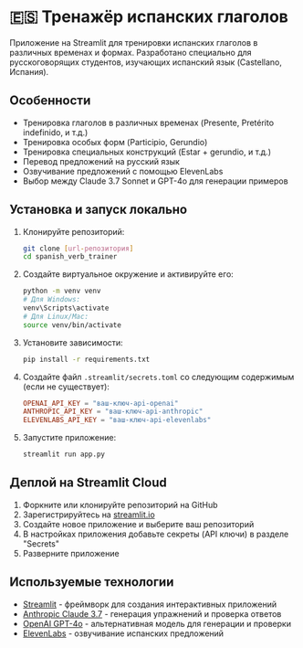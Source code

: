 # 🇪🇸 Тренажёр испанских глаголов

Приложение на Streamlit для тренировки испанских глаголов в различных временах и формах. Разработано специально для русскоговорящих студентов, изучающих испанский язык (Castellano, Испания).

## Особенности

- Тренировка глаголов в различных временах (Presente, Pretérito indefinido, и т.д.)
- Тренировка особых форм (Participio, Gerundio)
- Тренировка специальных конструкций (Estar + gerundio, и т.д.)
- Перевод предложений на русский язык
- Озвучивание предложений с помощью ElevenLabs
- Выбор между Claude 3.7 Sonnet и GPT-4o для генерации примеров

## Установка и запуск локально

1. Клонируйте репозиторий:
   ```bash
   git clone [url-репозитория]
   cd spanish_verb_trainer
   ```

2. Создайте виртуальное окружение и активируйте его:
   ```bash
   python -m venv venv
   # Для Windows:
   venv\Scripts\activate
   # Для Linux/Mac:
   source venv/bin/activate
   ```

3. Установите зависимости:
   ```bash
   pip install -r requirements.txt
   ```

4. Создайте файл `.streamlit/secrets.toml` со следующим содержимым (если не существует):
   ```toml
   OPENAI_API_KEY = "ваш-ключ-api-openai"
   ANTHROPIC_API_KEY = "ваш-ключ-api-anthropic"
   ELEVENLABS_API_KEY = "ваш-ключ-api-elevenlabs"
   ```

5. Запустите приложение:
   ```bash
   streamlit run app.py
   ```

## Деплой на Streamlit Cloud

1. Форкните или клонируйте репозиторий на GitHub
2. Зарегистрируйтесь на [streamlit.io](https://streamlit.io/)
3. Создайте новое приложение и выберите ваш репозиторий
4. В настройках приложения добавьте секреты (API ключи) в разделе "Secrets"
5. Разверните приложение

## Используемые технологии

- [Streamlit](https://streamlit.io/) - фреймворк для создания интерактивных приложений
- [Anthropic Claude 3.7](https://www.anthropic.com/) - генерация упражнений и проверка ответов
- [OpenAI GPT-4o](https://openai.com/) - альтернативная модель для генерации и проверки
- [ElevenLabs](https://elevenlabs.io/) - озвучивание испанских предложений 